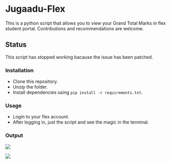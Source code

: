 # Jugaadu-Flex
This is a python script that allows you to view your Grand Total Marks in flex student portal. Contributions and recommendations are welcome.

## Status
This script has stopped working bacause the issue has been patched.

### Installation
* Clone this repository.
* Unzip the folder.
* Install dependencies using ```pip install -r requirements.txt```.

### Usage
* Login to your flex account.
* After logging in, just the script and see the magic in the terminal.

### Output
<p>
  <img src="https://user-images.githubusercontent.com/87650614/212497016-f9b8bf1c-69e0-466b-9a77-b50731883757.png" />
</p>

<p>
  <img src="https://user-images.githubusercontent.com/87650614/212497087-326cb286-68d6-49f2-a212-f13ae9001646.png" />
</p>
